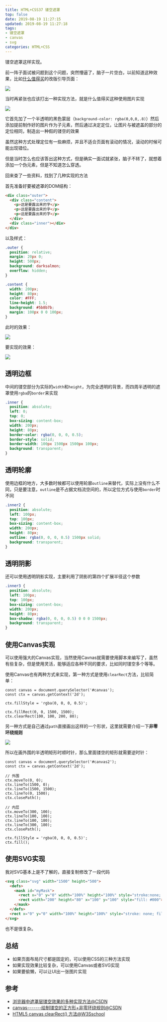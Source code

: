 ```yaml
---
title: HTML+CSS37 镂空遮罩
top: false
date: 2019-08-19 11:27:15
updated: 2019-08-19 11:27:18
tags:
- 镂空遮罩
- canvas
- svg
categories: HTML+CSS
---
```


镂空遮罩这样实现。

<!-- more -->

前一阵子面试被问题到这个问题，突然懵逼了，脑子一片空白，以前知道这种效果，比如[什么值得买](https://post.smzdm.com)的改版引导页面：

![](http://image.oldzhou.cn/FqOtRoAHGqyejr0VBUJAYImhY0lX)

当时再紧张也应该打出一种实现方法，就是什么值得买这种使用图片实现

![](http://image.oldzhou.cn/FhNFuij_H3lB86wXy2mfwN-y1SlH)

它首先加了一个半透明的黑色蒙层（`background-color: rgba(0,0,0,.8)`）然后添加提前制作好的图片作为子元素，然后通过决定定位，让图片与被遮盖的部分的定位相同，制造出一种假的镂空的效果

虽然这种方式处理定位有一些麻烦，并且不适合页面有滚动的情况，滚动的时候可能出现错位。

但是当时怎么也应该答出这种方式，但是确实一面试就紧张，脑子不转了，就想着添加一个伪元素，但是不知道怎么穿透。

回来查了一些资料，找到了几种实现的方法

首先准备好要被遮罩的DOM结构：


```HTML
<div class="outer">
  <div class="content">
    <p>这是要露出来的字</p>
    <p>这是要露出来的字</p>
    <p>这是要露出来的字</p>
  </div>
  <div class="inner"></div>
</div>
```


以及样式：

```CSS
.outer {
  position: relative;
  margin: 20px 0;
  height: 500px;
  background: darksalmon;
  overflow: hidden;
}

.content {
  width: 200px;
  height: 80px;
  color: #FFF;
  line-height: 1.5;
  background: #5b8b7b;
  margin: 100px 0 0 100px;
}
```

此时的效果：

![](http://image.oldzhou.cn/FviU5TmChy5ynOP4_eAkKdWkA2O3)

要实现的效果：

![](http://image.oldzhou.cn/FvB1mCAzIugS2TamhPQfv4rysoAR)


## 透明边框

中间的镂空部分为实际的`width`和`height`，为完全透明的背景，而四周半透明的遮罩使用`rgba`的`border`来实现

```CSS
.inner {
  position: absolute;
  left: 0;
  top: 0;
  box-sizing: content-box;
  width: 200px;
  height: 80px;
  border-color: rgba(0, 0, 0, 0.5);
  border-style: solid;
  border-width: 100px 1500px 1500px 100px;
  background: transparent;
}
```

## 透明轮廓

使用边框的地方，大多数时候都可以使用轮廓`outline`来替代，实际上没有什么不同，只是要注意，`outline`是不占据文档流空间的，所以定位方式与使用`border`时不同

```CSS
.inner2 {
  position: absolute;
  left: 100px;
  top: 100px;
  box-sizing: content-box;
  width: 200px;
  height: 80px;
  outline: rgba(0, 0, 0, 0.5) 1500px solid;
  background: transparent;
}
```

## 透明阴影

还可以使用透明阴影实现，主要利用了阴影的第四个扩展半径这个参数

```CSS
.inner3 {
  position: absolute;
  left: 100px;
  top: 100px;
  box-sizing: content-box;
  width: 200px;
  height: 80px;
  box-shadow: rgba(0, 0, 0, 0.5) 0 0 0 1500px;
  background: transparent;
}
```

## 使用Canvas实现

可以使用强大的Canvas实现，当然使用Cavnas就需要使用脚本来编写了，虽然有些复杂，但是使用灵活，能够适应各种不同的要求，比如同时镂空多个等等。

使用Canvas也有两种方式来实现，第一种方式是使用`clearRect`方法，比较简单：

```JS
const canvas = document.querySelector('#canvas');
const ctx = canvas.getContext('2d');

ctx.fillStyle = 'rgba(0, 0, 0, 0.5)';

ctx.fillRect(0, 0, 1500, 1500);
ctx.clearRect(100, 100, 200, 80);
```

另一种方式是自己通过`path`直接画出这样的一个形状，这里就需要介绍一下**非零环绕规则**

![](http://image.oldzhou.cn/Fj7l9oJEwZDT4cDr_0E9plY9x0Q2)

所以在画外围的半透明矩形时顺时针，那么里面镂空的矩形就需要逆时针：


```JS
const canvas = document.querySelector('#canvas2');
const ctx = canvas.getContext('2d');

// 外围
ctx.moveTo(0, 0);
ctx.lineTo(1500, 0);
ctx.lineTo(1500, 1500);
ctx.lineTo(0, 1500);
ctx.closePath();

// 内层
ctx.moveTo(300, 100);
ctx.lineTo(100, 100);
ctx.lineTo(100, 180);
ctx.lineTo(300, 180);
ctx.closePath();

ctx.fillStyle = 'rgba(0, 0, 0, 0.5)';
ctx.fill();
```

## 使用SVG实现

我对SVG基本上是不了解的，直接复制修改了一段代码



```HTML
<svg class="svg" width="1500" height="500">
  <defs>
    <mask id="myMask">
      <rect x="0" y="0" width="100%" height="100%" style="stroke:none; fill: #ccc"></rect>
      <rect width="200" height="80" x="100" y="100" style="fill: #000"></rect>
    </mask>
  </defs>
  <rect x="0" y="0" width="100%" height="100%" style="stroke: none; fill: rgba(0, 0, 0, 0.6); mask: url(#myMask)"></rect>
</svg>
```

也不是很复杂。

 
## 总结

- 如果页面布局尺寸都是固定的，可以使用CSS的三种方法实现
- 如果实现效果比较复杂，可以使用Canvas或者SVG实现
- 如果要偷懒，可以让UI出一张图片实现

## 参考

- [浏览器中遮罩层镂空效果的多种实现方法@CSDN](https://blog.csdn.net/xjun0812/article/details/51207177)
- [canvas-------绘制镂空的正方形+非零环绕规则@CSDN](https://blog.csdn.net/scwMason/article/details/82829964)
- [HTML5 canvas clearRect() 方法@W3Sschool](https://www.w3school.com.cn/tags/canvas_clearrect.asp)
